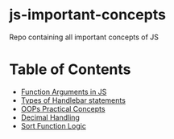 # js-important-concepts
Repo containing all important concepts of JS

Table of Contents
=================

* [Function Arguments in JS](args_in_function.MD)
* [Types of Handlebar statements](handlebar_statement_types.MD)
* [OOPs Practical Concepts](oops_concepts.MD)
* [Decimal Handling](decimal_handling.MD)
* [Sort Function Logic](sort_function_logic.MD)
  
